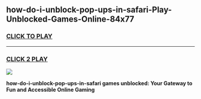 
## how-do-i-unblock-pop-ups-in-safari-Play-Unblocked-Games-Online-84x77
<h3>
<a href="https://premium76.site?title=how-do-i-unblock-pop-ups-in-safari&ref=25A">CLICK TO PLAY</a></h3>
<hr>

<h3>
<a href="https://premium76.site?title=how-do-i-unblock-pop-ups-in-safari&ref=25A">CLICK 2 PLAY</a>
  
</h3>

<a href="https://premium76.site?title=how-do-i-unblock-pop-ups-in-safari&ref=25A"><img src="https://clearcache.store/games.png"></a>


**how-do-i-unblock-pop-ups-in-safari games unblocked: Your Gateway to Fun and Accessible Online Gaming**
